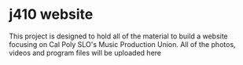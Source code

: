 # j410 website

This project is designed to hold all of the material to build a website focusing on Cal Poly SLO's Music Production Union. All of the photos, videos and program files will be uploaded here
